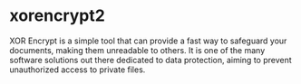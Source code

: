xorencrypt2
===========

XOR Encrypt is a simple tool that can provide a fast way to safeguard your documents, making them unreadable to others. It is one of the many software solutions out there dedicated to data protection, aiming to prevent unauthorized access to private files.
